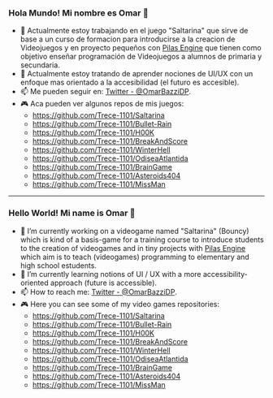 ### Hola Mundo! Mi nombre es Omar 👋

- 🔭 Actualmente estoy trabajando en el juego "Saltarina" que sirve de base a un curso de formacion para introducirse a la creacion de Videojuegos y en proyecto pequeños con [Pilas Engine](https://pilas-engine.com.ar/) que tienen como objetivo enseñar programación de Videojuegos a alumnos de primaria y secundaria.
- 🌱 Actualmente estoy tratando de aprender nociones de UI/UX con un enfoque mas orientado a la accesibilidad (el futuro es accesible).
- 📫 Me pueden seguir en: [Twitter - @OmarBazziDP](https://twitter.com/OmarBazziDP).
- :video_game: Aca pueden ver algunos repos de mis juegos:
  - https://github.com/Trece-1101/Saltarina
  - https://github.com/Trece-1101/Bullet-Rain
  - https://github.com/Trece-1101/H00K
  - https://github.com/Trece-1101/BreakAndScore
  - https://github.com/Trece-1101/WinterHell
  - https://github.com/Trece-1101/OdiseaAtlantida
  - https://github.com/Trece-1101/BrainGame
  - https://github.com/Trece-1101/Asteroids404
  - https://github.com/Trece-1101/MissMan

<hr>

### Hello World! Mi name is Omar 👋

- 🔭 I’m currently working on a videogame named "Saltarina" (Bouncy) which is kind of a basis-game for a training course to introduce students to the creation of videogames and in tiny projects with [Pilas Engine](https://pilas-engine.com.ar/) which aim is to teach (videogames) programming to elementary and high school estudents.
- 🌱 I’m currently learning notions of UI / UX with a more accessibility-oriented approach (future is accessible).
- 📫 How to reach me: [Twitter - @OmarBazziDP](https://twitter.com/OmarBazziDP).
- :video_game: Here you can see some of my video games repositories:
  - https://github.com/Trece-1101/Saltarina
  - https://github.com/Trece-1101/Bullet-Rain
  - https://github.com/Trece-1101/H00K
  - https://github.com/Trece-1101/BreakAndScore
  - https://github.com/Trece-1101/WinterHell
  - https://github.com/Trece-1101/OdiseaAtlantida
  - https://github.com/Trece-1101/BrainGame
  - https://github.com/Trece-1101/Asteroids404
  - https://github.com/Trece-1101/MissMan
